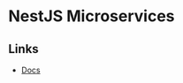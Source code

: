 # NestJS Microservices

<!--
https://github.com/BackendWorks/nestjs-microservices
-->

<!--
https://github.com/desertmark/nest-apollo-federation

https://github.com/tomasz-zwak/nestjs-advanced-microservices
https://github.com/luas10c/microservices-graphql
https://github.com/itsmebhavin/nestjs-microservices-gRPC-example
https://github.com/mguay22/nestjs-rabbitmq-microservices
https://github.com/Satont/tsuwari
https://github.com/Oaks-Africa/oak
https://github.com/hellokvn/bank-funds-svc
https://github.com/torabit/telele-apps

https://tkssharma.com/handling-grpc-with-nestjs/
https://blog.logrocket.com/microservices-nestjs-kafka-typescript/
https://levelup.gitconnected.com/nestjs-microservices-with-grpc-api-gateway-and-authentication-part-1-2-650009c03686
https://dev.to/thisdotmedia/build-an-api-gateway-with-nestjs-in-10-minutes-16db
-->

## Links

- [Docs](https://docs.nestjs.com/microservices/basics)

